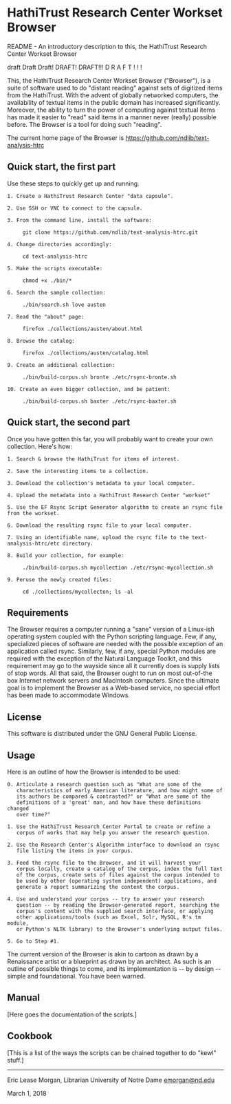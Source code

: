 # HathiTrust Research Center Workset Browser

README - An introductory description to this, the HathiTrust Research Center Workset Browser

  draft Draft Draft! DRAFT! DRAFT!!!  D R A F T ! ! ! 
  
  This, the HathiTrust Research Center Workset Browser ("Browser"), is a
  suite of software used to do "distant reading" against sets of digitized
  items from the HathiTrust. With the advent of globally networked
  computers, the availability of textual items in the public domain has
  increased significantly. Moreover, the ability to turn the power of
  computing against textual items has made it easier to "read" said items
  in a manner never (really) possible before. The Browser is a tool for
  doing such "reading".

  The current home page of the Browser is https://github.com/ndlib/text-analysis-htrc
  

## Quick start, the first part

  Use these steps to quickly get up and running.

    1. Create a HathiTrust Research Center "data capsule".
    
    2. Use SSH or VNC to connect to the capsule.
    
    3. From the command line, install the software:
    
         git clone https://github.com/ndlib/text-analysis-htrc.git
    
    4. Change directories accordingly:
    
         cd text-analysis-htrc
    
    5. Make the scripts executable:
    
         chmod +x ./bin/*

    6. Search the sample collection:
    
         ./bin/search.sh love austen
         
    7. Read the "about" page:
    
         firefox ./collections/austen/about.html

    8. Browse the catalog:
    
         firefox ./collections/austen/catalog.html

    9. Create an additional collection:
    
         ./bin/build-corpus.sh bronte ./etc/rsync-bronte.sh

    10. Create an even bigger collection, and be patient:
    
         ./bin/build-corpus.sh baxter ./etc/rsync-baxter.sh

## Quick start, the second part

Once you have gotten this far, you will probably want to create your own collection. Here's how:

    1. Search & browse the HathiTrust for items of interest.
    
    2. Save the interesting items to a collection.
    
    3. Download the collection's metadata to your local computer.
    
    4. Upload the metadata into a HathiTrust Research Center "workset"
    
    5. Use the EF Rsync Script Generator algorithm to create an rsync file from the workset.
    
    6. Download the resulting rsync file to your local computer.
    
    7. Using an identifiable name, upload the rsync file to the text-analysis-htrc/etc directory.
    
    8. Build your collection, for example:
    
         ./bin/build-corpus.sh mycollection ./etc/rsync-mycollection.sh
    
    9. Peruse the newly created files:

         cd ./collections/mycollecton; ls -al
  
## Requirements

  The Browser requires a computer running a "sane" version of a Linux-ish
  operating system coupled with the Python scripting language. Few, if
  any, specialized pieces of software are needed with the possible
  exception of an application called rsync. Similarly, few, if any,
  special Python modules are required with the exception of the Natural
  Language Toolkit, and this requirement may go to the wayside since all
  it currently does is supply lists of stop words. All that said, the
  Browser ought to run on most out-of-the box Internet network servers and
  Macintosh computers. Since the ultimate goal is to implement the Browser
  as a Web-based service, no special effort has been made to accommodate
  Windows.


## License

  This software is distributed under the GNU General Public License.
    

## Usage

  Here is an outline of how the Browser is intended to be used:

    0. Articulate a research question such as "What are some of the
       characteristics of early American literature, and how might some of
       its authors be compared & contrasted?" or "What are some of the
       definitions of a 'great' man, and how have these definitions changed
       over time?"

    1. Use the HathiTrust Research Center Portal to create or refine a
       corpus of works that may help you answer the research question.

    2. Use the Research Center's Algorithm interface to download an rsync
       file listing the items in your corpus.

    3. Feed the rsync file to the Browser, and it will harvest your
       corpus locally, create a catalog of the corpus, index the full text
       of the corpus, create sets of files against the corpus intended to
       be used by other (operating system independent) applications, and
       generate a report summarizing the content the corpus.

    4. Use and understand your corpus -- try to answer your research
       question -- by reading the Browser-generated report, searching the
       corpus's content with the supplied search interface, or applying
       other applications/tools (such as Excel, Solr, MySQL, R's tm module,
       or Python's NLTK library) to the Browser's underlying output files.

    5. Go to Step #1.

  The current version of the Browser is akin to cartoon as drawn by a
  Renaissance artist or a blueprint as drawn by an architect. As such
  is an outline of possible things to come, and its implementation is
  -- by design -- simple and foundational. You have been warned. 


## Manual

  [Here goes the documentation of the scripts.]
  

## Cookbook

  [This is a list of the ways the scripts can be chained together to do
  "kewl" stuff.]
  

---
Eric Lease Morgan, Librarian
University of Notre Dame
emorgan@nd.edu

March 1, 2018
